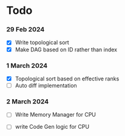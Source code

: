 # Todo

### 29 Feb 2024
- [x] Write topological sort
- [x] Make DAG based on ID rather than index

### 1 March 2024
- [x] Topological sort based on effective ranks
- [ ] Auto diff implementation

### 2 March 2024
- [ ] Write Memory Manager for CPU
- [ ] write Code Gen logic for CPU


